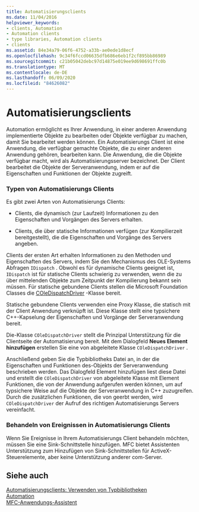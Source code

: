 ```yaml
---
title: Automatisierungsclients
ms.date: 11/04/2016
helpviewer_keywords:
- clients, Automation
- Automation clients
- type libraries, Automation clients
- clients
ms.assetid: 84e34a79-06f6-4752-a33b-ae0ede1d8ecf
ms.openlocfilehash: 9c34f6fccd06635dfb686e6eb1f2cf895bb86989
ms.sourcegitcommit: c21b05042debc97d14875e019ee9d698691ffc0b
ms.translationtype: MT
ms.contentlocale: de-DE
ms.lasthandoff: 06/09/2020
ms.locfileid: "84626082"
---
```

# <a name="automation-clients"></a>Automatisierungsclients

Automation ermöglicht es Ihrer Anwendung, in einer anderen Anwendung implementierte Objekte zu bearbeiten oder Objekte verfügbar zu machen, damit Sie bearbeitet werden können. Ein Automatisierungs Client ist eine Anwendung, die verfügbar gemachte Objekte, die zu einer anderen Anwendung gehören, bearbeiten kann. Die Anwendung, die die Objekte verfügbar macht, wird als Automatisierungsserver bezeichnet. Der Client bearbeitet die Objekte der Serveranwendung, indem er auf die Eigenschaften und Funktionen der Objekte zugreift.

### <a name="types-of-automation-clients"></a>Typen von Automatisierungs Clients

Es gibt zwei Arten von Automatisierungs Clients:

- Clients, die dynamisch (zur Laufzeit) Informationen zu den Eigenschaften und Vorgängen des Servers erhalten.

- Clients, die über statische Informationen verfügen (zur Kompilierzeit bereitgestellt), die die Eigenschaften und Vorgänge des Servers angeben.

Clients der ersten Art erhalten Informationen zu den Methoden und Eigenschaften des Servers, indem Sie den Mechanismus des OLE-Systems Abfragen `IDispatch` . Obwohl es für dynamische Clients geeignet ist, `IDispatch` ist für statische Clients schwierig zu verwenden, wenn die zu über mittelenden Objekte zum Zeitpunkt der Kompilierung bekannt sein müssen. Für statische gebundene Clients stellen die Microsoft Foundation Classes die [COleDispatchDriver](reference/coledispatchdriver-class.md) -Klasse bereit.

Statische gebundene Clients verwenden eine Proxy Klasse, die statisch mit der Client Anwendung verknüpft ist. Diese Klasse stellt eine typsichere C++-Kapselung der Eigenschaften und Vorgänge der Serveranwendung bereit.

Die-Klasse `COleDispatchDriver` stellt die Prinzipal Unterstützung für die Clientseite der Automatisierung bereit. Mit dem Dialogfeld **Neues Element hinzufügen** erstellen Sie eine von abgeleitete Klasse `COleDispatchDriver` .

Anschließend geben Sie die Typbibliotheks Datei an, in der die Eigenschaften und Funktionen des-Objekts der Serveranwendung beschrieben werden. Das Dialogfeld Element hinzufügen liest diese Datei und erstellt die `COleDispatchDriver` von abgeleitete Klasse mit Element Funktionen, die von der Anwendung aufgerufen werden können, um auf typsichere Weise auf die Objekte der Serveranwendung in C++ zuzugreifen. Durch die zusätzlichen Funktionen, die von geerbt werden, wird `COleDispatchDriver` der Aufruf des richtigen Automatisierungs Servers vereinfacht.

### <a name="handling-events-in-automation-clients"></a>Behandeln von Ereignissen in Automatisierungs Clients

Wenn Sie Ereignisse in Ihrem Automatisierungs Client behandeln möchten, müssen Sie eine Sink-Schnittstelle hinzufügen. MFC bietet Assistenten Unterstützung zum Hinzufügen von Sink-Schnittstellen für ActiveX-Steuerelemente, aber keine Unterstützung anderer com-Server.

## <a name="see-also"></a>Siehe auch

[Automatisierungsclients: Verwenden von Typbibliotheken](automation-clients-using-type-libraries.md)<br/>
[Automation](automation.md)<br/>
[MFC-Anwendungs-Assistent](reference/mfc-application-wizard.md)
